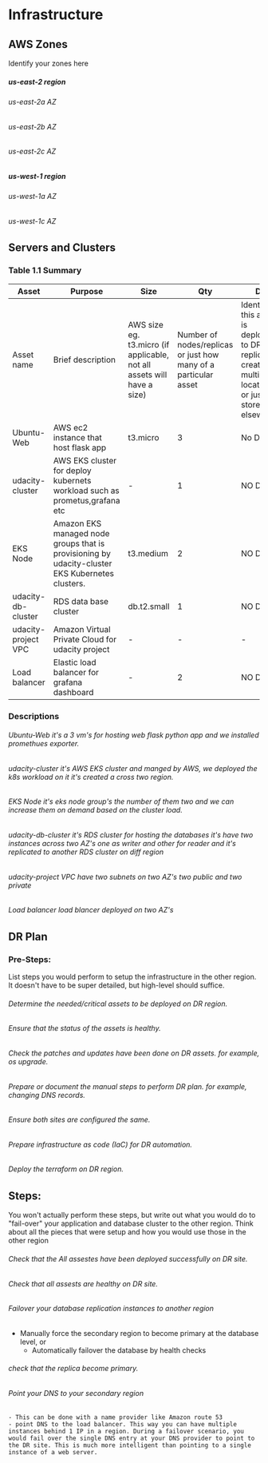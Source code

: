 # Infrastructure

## AWS Zones
Identify your zones here
##### us-east-2 region 
###### us-east-2a AZ
###### us-east-2b AZ
###### us-east-2c AZ
  ##### us-west-1 region
###### us-west-1a AZ
###### us-west-1c AZ

## Servers and Clusters

### Table 1.1 Summary
| Asset               | Purpose                                                                                         | Size                                                                   | Qty                                                             | DR                                                                                                           |
|---------------------|-------------------------------------------------------------------------------------------------|------------------------------------------------------------------------|-----------------------------------------------------------------|--------------------------------------------------------------------------------------------------------------|
| Asset name          | Brief description                                                                               | AWS size eg. t3.micro (if applicable, not all assets will have a size) | Number of nodes/replicas or just how many of a particular asset | Identify if this asset is deployed to DR, replicated, created in multiple locations or just stored elsewhere |
| Ubuntu-Web          | AWS ec2 instance that host flask app                                                            | t3.micro                                                               | 3                                                               | No DR                                                                                                        |
| udacity-cluster     | AWS EKS cluster for deploy kubernets workload such as prometus,grafana etc                      | -                                                                      | 1                                                               | NO DR                                                                                                        |
| EKS Node            | Amazon EKS managed node groups that is provisioning by udacity-cluster EKS Kubernetes clusters. | t3.medium                                                              | 2                                                               | NO DR                                                                                                        |
| udacity-db-cluster  | RDS data base cluster                                                                           | db.t2.small                                                            | 1                                                               | NO DR                                                                                                        |
| udacity-project VPC | Amazon Virtual Private Cloud for udacity project                                                | -                                                                      | -                                                               | -                                                                                                            |
| Load balancer       | Elastic load balancer for grafana dashboard                                                     | -                                                                      | 2                                                               | NO DR                                                                                                        |







### Descriptions
###### Ubuntu-Web it's a 3 vm's for hosting web flask python app and we installed promethues exporter.
###### udacity-cluster it's AWS EKS cluster and manged by AWS, we deployed the k8s workload on it it's created a cross two region.
###### EKS Node it's eks node group's the number of them two and we can increase them on demand based on the cluster load.
###### udacity-db-cluster it's RDS cluster for hosting the databases it's have two instances across two AZ's one as writer and other for reader and it's replicated to another RDS cluster on diff region 
###### udacity-project VPC have two subnets on two AZ's two public and two private
###### Load balancer load blancer deployed on two AZ's


## DR Plan
### Pre-Steps:
List steps you would perform to setup the infrastructure in the other region. It doesn't have to be super detailed, but high-level should suffice.
###### Determine the needed/critical assets to be deployed on DR region.
###### Ensure that the status of the assets is healthy.
###### Check the patches and updates have been done on DR assets. for example, os upgrade.
###### Prepare or document the manual steps to perform DR plan. for example, changing DNS records.    
###### Ensure both sites are configured the same.
###### Prepare infrastructure as code (IaC) for DR automation.
###### Deploy the terraform on DR region.

## Steps:
You won't actually perform these steps, but write out what you would do to "fail-over" your application and database cluster to the other region. Think about all the pieces that were setup and how you would use those in the other region
###### Check that the All assestes have been deployed successfully on DR site.
###### Check that all assests are healthy on DR site.
###### Failover your database replication instances to another region
 - Manually force the secondary region to become primary at the database level, or
    - Automatically failover the database by health checks
###### check that the replica become primary.
###### Point your DNS to your secondary region
    - This can be done with a name provider like Amazon route 53
    - point DNS to the load balancer. This way you can have multiple instances behind 1 IP in a region. During a failover scenario, you would fail over the single DNS entry at your DNS provider to point to the DR site. This is much more intelligent than pointing to a single instance of a web server.
